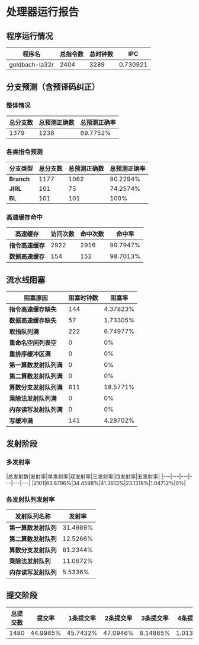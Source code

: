 # 处理器运行报告
## 程序运行情况
|程序名|总指令数|总时钟数|IPC|
|---|---|---|---|
|goldbach-la32r|2404|3289|0.730921|

## 分支预测（含预译码纠正）
### 整体情况
|总分支数|总预测正确数|总预测正确率|
|---|---|---|
|1379|1238|89.7752%|

### 各类指令预测
|分支类型|总分支数|总预测正确数|总预测正确率|
|---|---|---|---|
|**Branch**| 1177 | 1062 | 90.2294%|
|**JIRL**| 101 | 75 | 74.2574%|
|**BL**| 101 | 101 | 100%|

### 高速缓存命中
|高速缓存|访问次数|命中次数|命中率|
|---|---|---|---|
|**指令高速缓存**| 2922 | 2916 | 99.7947%|
|**数据高速缓存**| 154 | 152 | 98.7013%|
## 流水线阻塞
|阻塞原因|阻塞时钟数|阻塞率|
|---|---|---|
|**指令高速缓存缺失**| 144 | 4.37823%|
|**数据高速缓存缺失**| 57 | 1.73305%|
|**取指队列满**| 222 | 6.74977%|
|**重命名空闲列表空**|0 | 0%|
|**重排序缓冲区满**|0 | 0%|
|**第一算数发射队列满**|0 | 0%|
|**第二算数发射队列满**|0 | 0%|
|**算数分支发射队列满**|611 | 18.5771%|
|**乘除法发射队列满**|0 | 0%|
|**内存读写发射队列满**|0 | 0%|
|**写缓冲满**|141 | 4.28702%|

## 发射阶段
### 多发射率
|总发射数|发射率|单发射率|双发射率|三发射率|四发射率|五发射率|
|---|---|---|---|---|---|
|2101|63.8796%|34.4598%|41.3613%|23.1318%|1.04712%|0%|

### 各发射队列发射率
|发射队列名称|发射率|
|---|---|
|**第一算数发射队列**|31.4989%|
|**第二算数发射队列**|12.5266%|
|**算数分支发射队列**|61.2344%|
|**乘除法发射队列**|11.0672%|
|**内存读写发射队列**|5.5336%|

## 提交阶段
|总提交数|提交率|1条提交率|2条提交率|3条提交率|4条提交率|
|---|---|---|---|---|---|
|1480|44.9985%|45.7432%|47.0946%|6.14865%|1.01351%|
